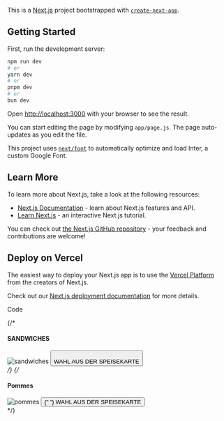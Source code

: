 This is a [Next.js](https://nextjs.org/) project bootstrapped with [`create-next-app`](https://github.com/vercel/next.js/tree/canary/packages/create-next-app).

## Getting Started

First, run the development server:

```bash
npm run dev
# or
yarn dev
# or
pnpm dev
# or
bun dev
```

Open [http://localhost:3000](http://localhost:3000) with your browser to see the result.

You can start editing the page by modifying `app/page.js`. The page auto-updates as you edit the file.

This project uses [`next/font`](https://nextjs.org/docs/basic-features/font-optimization) to automatically optimize and load Inter, a custom Google Font.

## Learn More

To learn more about Next.js, take a look at the following resources:

- [Next.js Documentation](https://nextjs.org/docs) - learn about Next.js features and API.
- [Learn Next.js](https://nextjs.org/learn) - an interactive Next.js tutorial.

You can check out [the Next.js GitHub repository](https://github.com/vercel/next.js/) - your feedback and contributions are welcome!

## Deploy on Vercel

The easiest way to deploy your Next.js app is to use the [Vercel Platform](https://vercel.com/new?utm_medium=default-template&filter=next.js&utm_source=create-next-app&utm_campaign=create-next-app-readme) from the creators of Next.js.

Check out our [Next.js deployment documentation](https://nextjs.org/docs/deployment) for more details.

Code

 {/* <div className=" p-4 rounded-lg text-center items-center card">
            <h4 className="font-semibold text-xl my-2 uppercase">SANDWICHES</h4>
            <img src="/img/sandwich__menu.png" alt="sandwiches" />
            <button className="bg-primary mt-2 rounded-full text-gray-50 px-8 py-2 text-sm">              
              WAHL AUS DER SPEISEKARTE
            </button>
          </div> */}
          {/* <div className=" p-4 rounded-lg text-center card">
            <h4 className="font-semibold text-xl my-2 uppercase">Pommes</h4>
            <img src="/img/pommes__menu.png" alt="pommes" />
            <button className="bg-primary mt-2 rounded-full text-gray-50 px-8 py-2 text-sm">
              {" "}
              WAHL AUS DER SPEISEKARTE
            </button>
          </div> */}